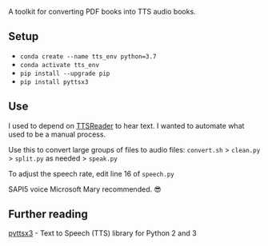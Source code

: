 A toolkit for converting PDF books into TTS audio books. 

## Setup
* `conda create --name tts_env python=3.7`
* `conda activate tts_env`
* `pip install --upgrade pip`
* `pip install pyttsx3`

## Use

I used to depend on [TTSReader](https://www.majorgeeks.com/files/details/ttsreader.html) to hear text. I wanted to automate what used to be a manual process. 

Use this to convert large groups of files to audio files: ``convert.sh`` > ``clean.py`` > ``split.py`` as needed > ``speak.py``

To adjust the speech rate, edit line 16 of ``speech.py``

SAPI5 voice Microsoft Mary recommended. 😎

## Further reading

[pyttsx3](https://pypi.org/project/pyttsx3/) - Text to Speech (TTS) library for Python 2 and 3
